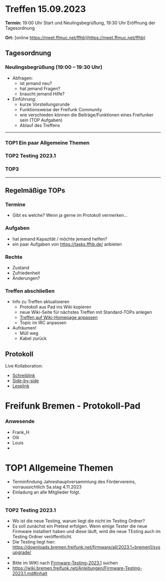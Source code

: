 # Treffen 15.09.2023

**Termin:** 19:00 Uhr Start und Neulingsbegrüßung, 19:30 Uhr Eröffnung der Tagesordnung

**Ort:** [online https://meet.ffmuc.net/ffhb](https://meet.ffmuc.net/ffhb)

## Tagesordnung
### Neulingsbegrüßung (19:00 – 19:30 Uhr)

- Abfragen:
    - ist jemand neu?
    - hat jemand Fragen?
    - braucht jemand Hilfe?
- Einführung:
    - kurze Vorstellungsrunde
    - Funktionsweise der Freifunk Community
    - wie verschieden können die Beiträge/Funktionen eines Freifunker sein (TOP Aufgaben)
    - Ablauf des Treffens

---
### TOP1 Ein paar Allgemeine Themen


### TOP2 Testing 2023.1


### TOP3


---
## Regelmäßige TOPs

### Termine

- Gibt es welche? Wenn ja gerne im Protokoll vermerken...

### Aufgaben

- hat jemand Kapazität / möchte jemand helfen?
- ein paar Aufgaben von https://tasks.ffhb.de/ anbieten

### Rechte

- Zustand
- Zufriedenheit
- Änderungen?

### Treffen abschließen

- Info zu Treffen aktualisieren
  - Protokoll aus Pad ins Wiki kopieren
  - neue Wiki-Seite für nächstes Treffen mit Standard-TOPs anlegen
  - [Treffen auf Wiki-Homepage anpassen](https://wiki.bremen.freifunk.net/Home)
  - Topic im IRC anpassen
- Aufräumen!
  - Müll weg
  - Kabel zurück

## Protokoll

Live Kollaboration:

* [Schreiblink](https://hackmd.io/AwDgnA7ATArKC0BGGBjAzPALAUzSeARgYgGzxQAmEFFwiKBEKAhkA===?edit)
* [Side-by-side](https://hackmd.io/AwDgnA7ATArKC0BGGBjAzPALAUzSeARgYgGzxQAmEFFwiKBEKAhkA===?both)
* [Leselink](https://hackmd.io/AwDgnA7ATArKC0BGGBjAzPALAUzSeARgYgGzxQAmEFFwiKBEKAhkA===?view)

# Freifunk Bremen - Protokoll-Pad

### Anwesende
- Frank_H
- Olli
- Louis
- 

# TOP1 Allgemeine Themen

- Terminfindung Jahreshauptversammlung des Fördervereins, vorraussichtlich Sa.stag 4.11.2023
- Einladung an alle Mitglieder folgt.
- 
### TOP2 Testing 2023.1

- Wo ist die neue Testing, warum liegt die nicht im Testing Ordner?
- Es soll zunächst ein Pretest erfolgen. Wenn einige Tester die neue Firmware installiert haben und diese läuft, wird die neue TEsting auch im Testing Ordner veröffentlicht.
- Die Testing liegt hier: https://downloads.bremen.freifunk.net/firmware/all/2023.1+bremen1/sysupgrade/
- 
- Bitte im WIKI nach [Firmware-Testing-2023.1](https://wiki.bremen.freifunk.net/Anleitungen/Firmware-Testing-2023.1.md#inhalt) suchen
- https://wiki.bremen.freifunk.net/Anleitungen/Firmware-Testing-2023.1.md#inhalt
